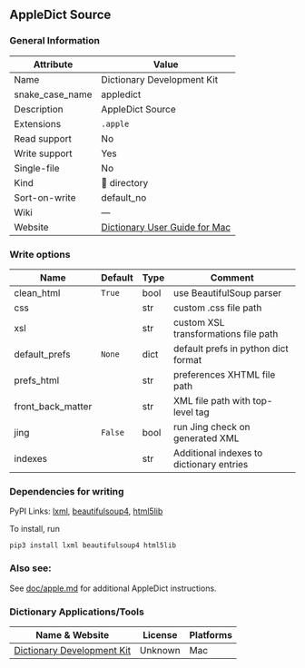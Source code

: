 ## AppleDict Source

### General Information

| Attribute       | Value                                                                                         |
| --------------- | --------------------------------------------------------------------------------------------- |
| Name            | Dictionary Development Kit                                                                    |
| snake_case_name | appledict                                                                                     |
| Description     | AppleDict Source                                                                              |
| Extensions      | `.apple`                                                                                      |
| Read support    | No                                                                                            |
| Write support   | Yes                                                                                           |
| Single-file     | No                                                                                            |
| Kind            | 📁 directory                                                                                   |
| Sort-on-write   | default_no                                                                                    |
| Wiki            | ―                                                                                             |
| Website         | [Dictionary User Guide for Mac](https://support.apple.com/en-gu/guide/dictionary/welcome/mac) |

### Write options

| Name              | Default | Type | Comment                                  |
| ----------------- | ------- | ---- | ---------------------------------------- |
| clean_html        | `True`  | bool | use BeautifulSoup parser                 |
| css               |         | str  | custom .css file path                    |
| xsl               |         | str  | custom XSL transformations file path     |
| default_prefs     | `None`  | dict | default prefs in python dict format      |
| prefs_html        |         | str  | preferences XHTML file path              |
| front_back_matter |         | str  | XML file path with top-level tag         |
| jing              | `False` | bool | run Jing check on generated XML          |
| indexes           |         | str  | Additional indexes to dictionary entries |


### Dependencies for writing

PyPI Links: [lxml](https://pypi.org/project/lxml), [beautifulsoup4](https://pypi.org/project/beautifulsoup4), [html5lib](https://pypi.org/project/html5lib)

To install, run
```
pip3 install lxml beautifulsoup4 html5lib
```

### Also see:

See [doc/apple.md](../apple.md) for additional AppleDict instructions.

### Dictionary Applications/Tools

| Name & Website                                                                              | License | Platforms |
| ------------------------------------------------------------------------------------------- | ------- | --------- |
| [Dictionary Development Kit](https://github.com/SebastianSzturo/Dictionary-Development-Kit) | Unknown | Mac       |
